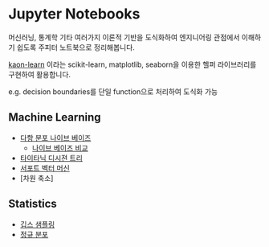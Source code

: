 # Jupyter Notebooks
머신러닝, 통계학 기타 여러가지 이론적 기반을 도식화하여 엔지니어링 관점에서 이해하기 쉽도록 주피터 노트북으로 정리해봅니다.

[kaon-learn](https://github.com/likejazz/kaon-learn) 이라는 scikit-learn, matplotlib, seaborn을 이용한 헬퍼 라이브러리를 구현하여 활용합니다.

e.g. decision boundaries를 단일 function으로 처리하여 도식화 가능

## Machine Learning
- [다항 분포 나이브 베이즈](https://nbviewer.jupyter.org/github/likejazz/jupyter-notebooks/blob/master/multinomial-naive-bayes.ipynb)
    - [나이브 베이즈 비교](https://nbviewer.jupyter.org/github/likejazz/jupyter-notebooks/blob/master/news-classification-nb.ipynb)
- [타이타닉 디시젼 트리](https://nbviewer.jupyter.org/github/likejazz/jupyter-notebooks/blob/master/titanic.ipynb)
- [서포트 벡터 머신](https://nbviewer.jupyter.org/github/likejazz/jupyter-notebooks/blob/master/support-vector-machine-explained.ipynb)
- [차원 축소]

## Statistics
- [깁스 샘플링](https://nbviewer.jupyter.org/github/likejazz/jupyter-notebooks/blob/master/gibbs-sampling.ipynb)
- [정규 분포](https://nbviewer.jupyter.org/github/likejazz/jupyter-notebooks/blob/master/gaussian-distribution.ipynb)
